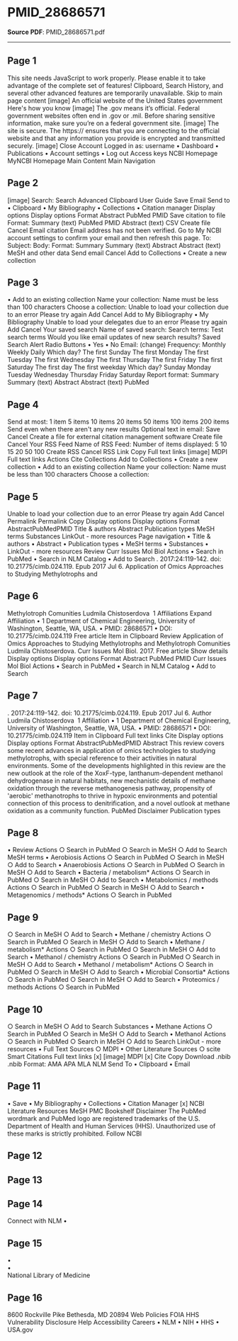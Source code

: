 # PMID_28686571

**Source PDF**: PMID_28686571.pdf

---

## Page 1

This site needs JavaScript to work properly. Please enable it to take
advantage of the complete set of features!
Clipboard, Search History, and several other advanced features are
temporarily unavailable.
Skip to main page content
[image]
An official website of the United States government
Here's how you know
[image]
The .gov means it’s official.
Federal government websites often end in .gov or .mil. Before
sharing sensitive information, make sure you’re on a federal
government site.
[image]
The site is secure.
The https:// ensures that you are connecting to the official website
and that any information you provide is encrypted and transmitted
securely.
[image]
Close
Account
Logged in as:
username
•  Dashboard
•  Publications
•  Account settings
•  Log out
Access keys NCBI Homepage MyNCBI Homepage Main Content
Main Navigation

## Page 2

[image]
Search: Search
Advanced Clipboard
User Guide
Save Email
Send to
•  Clipboard
•  My Bibliography
•  Collections
•  Citation manager
Display options
Display options
Format Abstract PubMed PMID
Save citation to file
Format: Summary (text) PubMed PMID Abstract (text) CSV
Create file Cancel
Email citation
Email address has not been verified. Go to My NCBI account
settings to confirm your email and then refresh this page.
To:
Subject:
Body:
Format: Summary Summary (text) Abstract Abstract (text)
MeSH and other data
Send email Cancel
Add to Collections
•  Create a new collection

## Page 3

•  Add to an existing collection
Name your collection:
Name must be less than 100 characters
Choose a collection:
Unable to load your collection due to an error
Please try again
Add Cancel
Add to My Bibliography
•  My Bibliography
Unable to load your delegates due to an error
Please try again
Add Cancel
Your saved search
Name of saved search:
Search terms:
Test search terms
Would you like email updates of new search results? Saved Search
Alert Radio Buttons
•  Yes
•  No
Email: (change)
Frequency: Monthly Weekly Daily
Which day? The first Sunday The first Monday The first Tuesday
The first Wednesday The first Thursday The first Friday The first
Saturday The first day The first weekday
Which day? Sunday Monday Tuesday Wednesday Thursday Friday
Saturday
Report format: Summary Summary (text) Abstract Abstract (text)
PubMed

## Page 4

Send at most: 1 item 5 items 10 items 20 items 50 items 100 items
200 items
Send even when there aren't any new results
Optional text in email:
Save Cancel
Create a file for external citation
management software
Create file Cancel
Your RSS Feed
Name of RSS Feed:
Number of items displayed: 5 10 15 20 50 100
Create RSS Cancel
RSS Link Copy
Full text links
[image] MDPI
Full text links
Actions
Cite
Collections
Add to Collections
•  Create a new collection
•  Add to an existing collection
Name your collection:
Name must be less than 100 characters
Choose a collection:

## Page 5

Unable to load your collection due to an error
Please try again
Add Cancel
Permalink
Permalink
Copy
Display options
Display options
Format AbstractPubMedPMID
 Title & authors Abstract Publication types MeSH terms Substances
LinkOut - more resources
Page navigation
•  Title & authors
•  Abstract
•  Publication types
•  MeSH terms
•  Substances
•  LinkOut - more resources
Review
Curr Issues Mol Biol
Actions
•  Search in PubMed
•  Search in NLM Catalog
•  Add to Search
. 2017:24:119-142.
doi: 10.21775/cimb.024.119. Epub 2017 Jul 6.
Application of Omics
Approaches to Studying
Methylotrophs and

## Page 6

Methylotroph Comunities
Ludmila Chistoserdova  1
Affiliations Expand
Affiliation
•  1 Department of Chemical Engineering, University of
Washington, Seattle, WA, USA.
•  PMID: 28686571
•  DOI: 10.21775/cimb.024.119
Free article
Item in Clipboard
Review
Application of Omics
Approaches to Studying
Methylotrophs and
Methylotroph Comunities
Ludmila Chistoserdova. Curr Issues Mol Biol. 2017.
Free article
Show details
Display options
Display options
Format Abstract PubMed PMID
Curr Issues Mol Biol
Actions
•  Search in PubMed
•  Search in NLM Catalog
•  Add to Search

## Page 7

. 2017:24:119-142.
doi: 10.21775/cimb.024.119. Epub 2017 Jul 6.
Author
Ludmila Chistoserdova  1
Affiliation
•  1 Department of Chemical Engineering, University of
Washington, Seattle, WA, USA.
•  PMID: 28686571
•  DOI: 10.21775/cimb.024.119
Item in Clipboard
Full text links Cite
Display options
Display options
Format AbstractPubMedPMID
Abstract
This review covers some recent advances in application of omics
technologies to studying methylotrophs, with special reference to
their activities in natural environments. Some of the developments
highlighted in this review are the new outlook at the role of the
XoxF-type, lanthanum-dependent methanol dehydrogenase in
natural habitats, new mechanistic details of methane oxidation
through the reverse methanogenesis pathway, propensity of
'aerobic' methanotrophs to thrive in hypoxic environments and
potential connection of this process to denitrification, and a novel
outlook at methane oxidation as a community function.
PubMed Disclaimer
Publication types

## Page 8

•  Review
Actions
○  Search in PubMed
○  Search in MeSH
○  Add to Search
MeSH terms
•  Aerobiosis
Actions
○  Search in PubMed
○  Search in MeSH
○  Add to Search
•  Anaerobiosis
Actions
○  Search in PubMed
○  Search in MeSH
○  Add to Search
•  Bacteria / metabolism*
Actions
○  Search in PubMed
○  Search in MeSH
○  Add to Search
•  Metabolomics / methods
Actions
○  Search in PubMed
○  Search in MeSH
○  Add to Search
•  Metagenomics / methods*
Actions
○  Search in PubMed

## Page 9

○  Search in MeSH
○  Add to Search
•  Methane / chemistry
Actions
○  Search in PubMed
○  Search in MeSH
○  Add to Search
•  Methane / metabolism*
Actions
○  Search in PubMed
○  Search in MeSH
○  Add to Search
•  Methanol / chemistry
Actions
○  Search in PubMed
○  Search in MeSH
○  Add to Search
•  Methanol / metabolism*
Actions
○  Search in PubMed
○  Search in MeSH
○  Add to Search
•  Microbial Consortia*
Actions
○  Search in PubMed
○  Search in MeSH
○  Add to Search
•  Proteomics / methods
Actions
○  Search in PubMed

## Page 10

○  Search in MeSH
○  Add to Search
Substances
•  Methane
Actions
○  Search in PubMed
○  Search in MeSH
○  Add to Search
•  Methanol
Actions
○  Search in PubMed
○  Search in MeSH
○  Add to Search
LinkOut - more resources
•  Full Text Sources
○  MDPI
•  Other Literature Sources
○  scite Smart Citations
Full text links [x]
[image] MDPI
[x]
Cite
Copy Download .nbib .nbib
Format: AMA APA MLA NLM
Send To
•  Clipboard
•  Email

## Page 11

•  Save
•  My Bibliography
•  Collections
•  Citation Manager
[x]
NCBI Literature Resources
MeSH PMC Bookshelf Disclaimer
The PubMed wordmark and PubMed logo are registered trademarks
of the U.S. Department of Health and Human Services (HHS).
Unauthorized use of these marks is strictly prohibited.
Follow NCBI

## Page 12



## Page 13



## Page 14

Connect with NLM
•

## Page 15

•  
•  
National Library of Medicine

## Page 16

8600 Rockville Pike
Bethesda, MD 20894
Web Policies
FOIA
HHS Vulnerability Disclosure
Help
Accessibility
Careers
•  NLM
•  NIH
•  HHS
•  USA.gov

